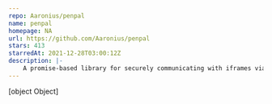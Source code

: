 ```yaml
---
repo: Aaronius/penpal
name: penpal
homepage: NA
url: https://github.com/Aaronius/penpal
stars: 413
starredAt: 2021-12-28T03:00:12Z
description: |-
    A promise-based library for securely communicating with iframes via postMessage.
---
```


[object Object]
